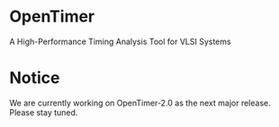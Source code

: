 # OpenTimer
A High-Performance Timing Analysis Tool for VLSI Systems

# Notice
We are currently working on OpenTimer-2.0 as the next major release. Please stay tuned. 
